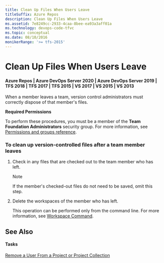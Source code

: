```yaml
---
title: Clean Up Files When Users Leave
titleSuffix: Azure Repos
description: Clean Up Files When Users Leave
ms.assetid: 7e8249cc-2933-4caa-8bee-ea93a3aff01a
ms.technology: devops-code-tfvc
ms.topic: conceptual
ms.date: 08/10/2016
monikerRange: '>= tfs-2015'
---
```



# Clean Up Files When Users Leave

#### Azure Repos | Azure DevOps Server 2020 | Azure DevOps Server 2019 | TFS 2018 | TFS 2017 | TFS 2015 | VS 2017 | VS 2015 | VS 2013

When a member leaves a team, version control administrators must correctly dispose of that member's files.

**Required Permissions**

To perform these procedures, you must be a member of the **Team Foundation Administrators** security group. For more information, see [Permissions and groups reference](../../organizations/security/permissions.md).

### To clean up version-controlled files after a team member leaves

1.  Check in any files that are checked out to the team member who has left.

    > [!NOTE]
    > If the member's checked-out files do not need to be saved, omit this step.

2.  Delete the workspaces of the member who has left.

    This operation can be performed only from the command line. For more information, see [Workspace Command](workspace-command.md).

## See Also

#### Tasks

[Remove a User From a Project or Project Collection](https://msdn.microsoft.com/library/ms253182)
